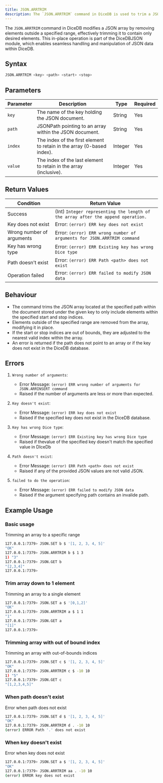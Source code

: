 ```yaml
---
title: JSON.ARRTRIM
description: The `JSON.ARRTRIM` command in DiceDB is used to trim a JSON array to only include elements within a specified range. It removes elements outside of this range, modifying the array in place. This command is part of the DiceDBJSON module, which provides native JSON capabilities in DiceDB.
---
```


The `JSON.ARRTRIM` command in DiceDB modifies a JSON array by removing elements outside a specified range, effectively trimming it to contain only desired elements. This in-place operation is part of the DiceDBJSON module, which enables seamless handling and manipulation of JSON data within DiceDB.

## Syntax

```bash
JSON.ARRTRIM <key> <path> <start> <stop>
```

## Parameters

| Parameter | Description                                                            | Type    | Required |
| --------- | ---------------------------------------------------------------------- | ------- | -------- |
| `key`     | The name of the key holding the JSON document.                         | String  | Yes      |
| `path`    | JSONPath pointing to an array within the JSON document.                | String  | Yes      |
| `index`   | The index of the first element to retain in the array (0-based index). | Integer | Yes      |
| `value`   | The index of the last element to retain in the array (inclusive).      | Integer | Yes      |

## Return Values

| Condition                 | Return Value                                                                     |
| ------------------------- | -------------------------------------------------------------------------------- |
| Success                   | (Int) `Integer representing the length of the array after the append operation.` |
| Key does not exist        | Error: `(error) ERR key does not exist`                                          |
| Wrong number of arguments | Error: `(error) ERR wrong number of arguments for JSON.ARRTRIM command`          |
| Key has wrong type        | Error: `(error) ERR Existing key has wrong Dice type`                            |
| Path doesn't exist        | Error: `(error) ERR Path <path> does not exist`                                  |
| Operation failed          | Error: `(error) ERR failed to modify JSON data`                                  |

## Behaviour

- The command trims the JSON array located at the specified path within the document stored under the given key to only include elements within the specified start and stop indices.
- Elements outside of the specified range are removed from the array, modifying it in place.
- If the start or stop indices are out of bounds, they are adjusted to the nearest valid index within the array.
- An error is returned if the path does not point to an array or if the key does not exist in the DiceDB database.

## Errors

1. `Wrong number of arguments`:

   - Error Message: `(error) ERR wrong number of arguments for JSON.ARRINSERT command`
   - Raised if the number of arguments are less or more than expected.

2. `Key doesn't exist`:

   - Error Message: `(error) ERR key does not exist`
   - Raised if the specified key does not exist in the DiceDB database.

3. `Key has wrong Dice type`:

   - Error Message: `(error) ERR Existing key has wrong Dice type`
   - Raised if thevalue of the specified key doesn't match the specified value in DIceDb

4. `Path doesn't exist`:

   - Error Message: `(error) ERR Path <path> does not exist`
   - Raised if any of the provided JSON values are not valid JSON.

5. `failed to do the operation`:

   - Error Message: `(error) ERR failed to modify JSON data`
   - Raised if the argument specifying path contains an invalide path.

## Example Usage

### Basic usage

Trimming an array to a specific range

```bash
127.0.0.1:7379> JSON.SET b $ '[1, 2, 3, 4, 5]'
"OK"
127.0.0.1:7379> JSON.ARRTRIM b $ 1 3
1) "3"
127.0.0.1:7379> JSON.GET b
"[2,3,4]"
127.0.0.1:7379>
```

### Trim array down to 1 element

Trimming an array to a single element

```bash
127.0.0.1:7379> JSON.SET a $ '[0,1,2]'
"OK"
127.0.0.1:7379> JSON.ARRTRIM a $ 1 1
"1"
127.0.0.1:7379> JSON.GET a
"[1]"
127.0.0.1:7379>
```

### Trimming array with out of bound index

Trimming an array with out-of-bounds indices

```bash
127.0.0.1:7379> JSON.SET c $ '[1, 2, 3, 4, 5]'
"OK"
127.0.0.1:7379> JSON.ARRTRIM c $ -10 10
1) "5"
127.0.0.1:7379> JSON.GET c
"[1,2,3,4,5]"
```

### When path doesn't exist

Error when path does not exist

```bash
127.0.0.1:7379> JSON.SET d $ '[1, 2, 3, 4, 5]'
"OK"
127.0.0.1:7379> JSON.ARRTRIM d . -10 10
(error) ERROR Path '.' does not exist
```

### When key doesn't exist

Error when key does not exist

```bash
127.0.0.1:7379> JSON.SET a $ '[1, 2, 3, 4, 5]'
"OK"
127.0.0.1:7379> JSON.ARRTRIM aa . -10 10
(error) ERROR key does not exist

```
